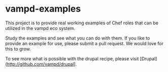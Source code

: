 vampd-examples
==============

This project is to provide real working examples of Chef roles that can be utilized
in the vampd eco system.

Study the examples and see what you can do with them. If you like to provide an
example for use, please submit a pull request. We would love for this to grow.

To see more what is possible with the drupal recipe, please visit [Drupal](http://github.com/vampd/drupal].
